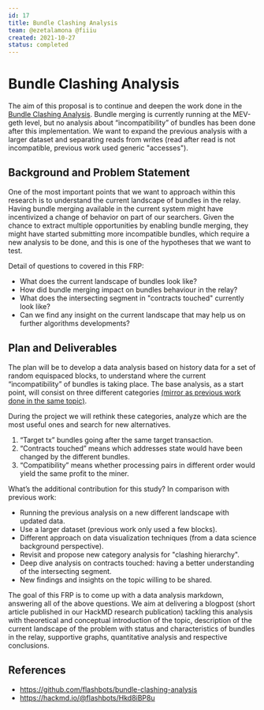 ```yaml
---
id: 17
title: Bundle Clashing Analysis
team: @ezetalamona @fiiiu
created: 2021-10-27
status: completed
---
```


# Bundle Clashing Analysis
The aim of this proposal is to continue and deepen the work done in the [Bundle Clashing Analysis](https://hackmd.io/@flashbots/Hkd8iBP8u). Bundle merging is currently running at the MEV-geth level, but no analysis about “incompatibility” of bundles has been done after this implementation. We want to expand the previous analysis with a larger dataset and separating reads from writes (read after read is not incompatible, previous work used generic "accesses").

## Background and Problem Statement
One of the most important points that we want to approach within this research is to understand the current landscape of bundles in the relay. Having bundle merging available in the current system might have incentivized a change of behavior on part of our searchers. Given the chance to extract multiple opportunities by enabling bundle merging, they might have started submitting more incompatible bundles, which require a new analysis to be done, and this is one of the hypotheses that we want to test.

Detail of questions to covered in this FRP:
* What does the current landscape of bundles look like?
* How did bundle merging impact on bundles behaviour in the relay?
* What does the intersecting segment in "contracts touched" currently look like?
* Can we find any insight on the current landscape that may help us on further algorithms developments?

## Plan and Deliverables
The plan will be to develop a data analysis based on history data for a set of random equispaced blocks, to understand where the current “incompatibility” of bundles is taking place. The base analysis, as a start point, will consist on three different categories [(mirror as previous work done in the same topic)](https://hackmd.io/@flashbots/Hkd8iBP8u).

During the project we will rethink these categories, analyze which are the most useful ones and search for new alternatives.

1. “Target tx” bundles going after the same target transaction.
2. “Contracts touched” means which addresses state would have been changed by the different bundles.
3. “Compatibility” means whether processing pairs in different order would yield the same profit to the miner.

What’s the additional contribution for this study? In comparison with previous work:
* Running the previous analysis on a new different landscape with updated data.
* Use a larger dataset (previous work only used a few blocks).
* Different approach on data visualization techniques (from a data science background perspective).
* Revisit and propose new category analysis for "clashing hierarchy".
* Deep dive analysis on contracts touched: having a better understanding of the intersecting segment.
* New findings and insights on the topic willing to be shared.

The goal of this FRP is to come up with a data analysis markdown, answering all of the above questions. We aim at delivering a blogpost (short article published in our HackMD research publication) tackling this analysis with theoretical and conceptual introduction of the topic, description of the current landscape of the problem with status and characteristics of bundles in the relay, supportive graphs, quantitative analysis and respective conclusions.

## References
* https://github.com/flashbots/bundle-clashing-analysis
* https://hackmd.io/@flashbots/Hkd8iBP8u
